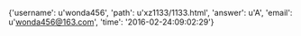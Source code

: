 {'username': u'wonda456', 'path': u'xz1133/1133.html', 'answer': u'A', 'email': u'wonda456@163.com', 'time': '2016-02-24:09:02:29'}